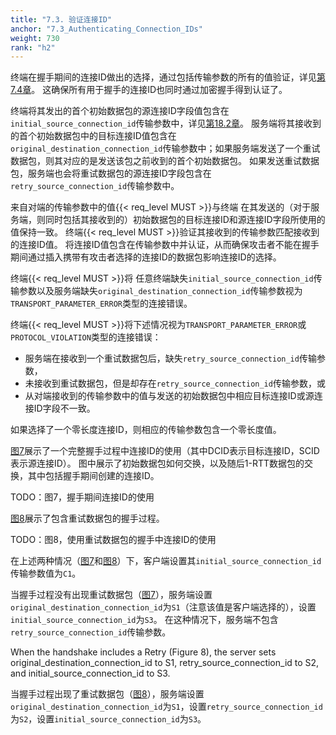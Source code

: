 ```yaml
---
title: "7.3. 验证连接ID"
anchor: "7.3_Authenticating_Connection_IDs"
weight: 730
rank: "h2"
---
```


终端在握手期间的连接ID做出的选择，通过包括传输参数的所有的值验证，详见[第7.4章]()。
这确保所有用于握手的连接ID也同时通过加密握手得到认证了。

终端将其发出的首个初始数据包的源连接ID字段值包含在`initial_source_connection_id`传输参数中，详见[第18.2章]()。
服务端将其接收到的首个初始数据包中的目标连接ID值包含在`original_destination_connection_id`传输参数中；如果服务端发送了一个重试数据包，则其对应的是发送该包之前收到的首个初始数据包。
如果发送重试数据包，服务端也会将重试数据包的源连接ID字段包含在`retry_source_connection_id`传输参数中。


来自对端的传输参数中的值{{< req_level MUST >}}与终端
在其发送的（对于服务端，则同时包括其接收到的）初始数据包的目标连接ID和源连接ID字段所使用的值保持一致。
终端{{< req_level MUST >}}验证其接收到的传输参数匹配接收到的连接ID值。
将连接ID值包含在传输参数中并认证，从而确保攻击者不能在握手期间通过插入携带有攻击者选择的连接ID的数据包影响连接ID的选择。

终端{{< req_level MUST >}}将
任意终端缺失`initial_source_connection_id`传输参数以及服务端缺失`original_destination_connection_id`传输参数视为`TRANSPORT_PARAMETER_ERROR`类型的连接错误。

终端{{< req_level MUST >}}将下述情况视为`TRANSPORT_PARAMETER_ERROR`或`PROTOCOL_VIOLATION`类型的连接错误：
- 服务端在接收到一个重试数据包后，缺失`retry_source_connection_id`传输参数，
- 未接收到重试数据包，但是却存在`retry_source_connection_id`传输参数，或
- 从对端接收到的传输参数中的值与发送的初始数据包中相应目标连接ID或源连接ID字段不一致。

如果选择了一个零长度连接ID，则相应的传输参数包含一个零长度值。

[图7]()展示了一个完整握手过程中连接ID的使用（其中DCID表示目标连接ID，SCID表示源连接ID）。
图中展示了初始数据包如何交换，以及随后1-RTT数据包的交换，其中包括握手期间创建的连接ID。

TODO：图7，握手期间连接ID的使用

[图8]()展示了包含重试数据包的握手过程。

TODO：图8，使用重试数据包的握手中连接ID的使用

在上述两种情况（[图7]()和[图8]()）下，客户端设置其`initial_source_connection_id`传输参数值为`C1`。

当握手过程没有出现重试数据包（[图7]()），服务端设置`original_destination_connection_id`为`S1`（注意该值是客户端选择的），设置`initial_source_connection_id`为`S3`。
在这种情况下，服务端不包含`retry_source_connection_id`传输参数。

When the handshake includes a Retry (Figure 8), the server sets original_destination_connection_id to S1, retry_source_connection_id to S2, and initial_source_connection_id to S3.

当握手过程出现了重试数据包（[图8]()），服务端设置`original_destination_connection_id`为`S1`，设置`retry_source_connection_id`为`S2`，设置`initial_source_connection_id`为`S3`。
